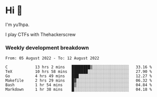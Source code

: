 # Hi 👋

I'm yu1hpa.

I play CTFs with Thehackerscrew

### Weekly development breakdown

<!--START_SECTION:waka-->

```text
From: 05 August 2022 - To: 12 August 2022

C            13 hrs 2 mins   ████████▒░░░░░░░░░░░░░░░░   33.16 %
TeX          10 hrs 58 mins  ███████░░░░░░░░░░░░░░░░░░   27.90 %
Go           4 hrs 49 mins   ███░░░░░░░░░░░░░░░░░░░░░░   12.27 %
Makefile     2 hrs 29 mins   █▓░░░░░░░░░░░░░░░░░░░░░░░   06.32 %
Bash         1 hr 54 mins    █▒░░░░░░░░░░░░░░░░░░░░░░░   04.84 %
Markdown     1 hr 38 mins    █░░░░░░░░░░░░░░░░░░░░░░░░   04.18 %
```

<!--END_SECTION:waka-->

